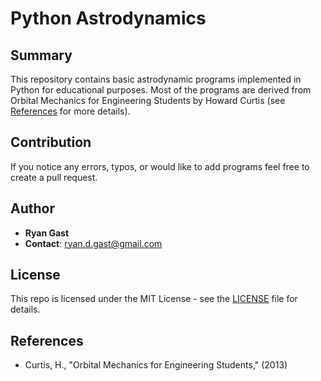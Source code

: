 # Python Astrodynamics

## Summary

This repository contains basic astrodynamic programs implemented in Python for educational purposes. 
Most of the programs are derived from Orbital Mechanics for Engineering Students by Howard Curtis (see [References](#references) for more details).

## Contribution

If you notice any errors, typos, or would like to add programs feel free to 
create a pull request.

## Author

- **Ryan Gast**
- **Contact**: ryan.d.gast@gmail.com

## License

This repo is licensed under the MIT License - see the [LICENSE](LICENSE) file for details.

## References

- Curtis, H., "Orbital Mechanics for Engineering Students," (2013)
